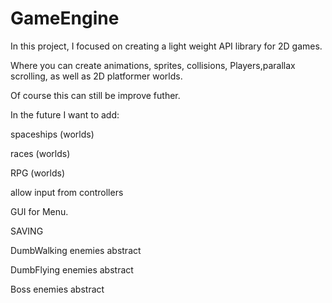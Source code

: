 # GameEngine

In this project, I focused on creating a light weight API library for 2D games. 

Where you can create  animations, sprites, collisions, Players,parallax scrolling, as well as 2D platformer worlds. 

Of course this can still be improve futher.

In the future I want to add:

spaceships (worlds)

races      (worlds)

RPG        (worlds)

allow input from controllers

GUI for Menu.

SAVING 

DumbWalking enemies  abstract

DumbFlying enemies   abstract

Boss       enemies   abstract


